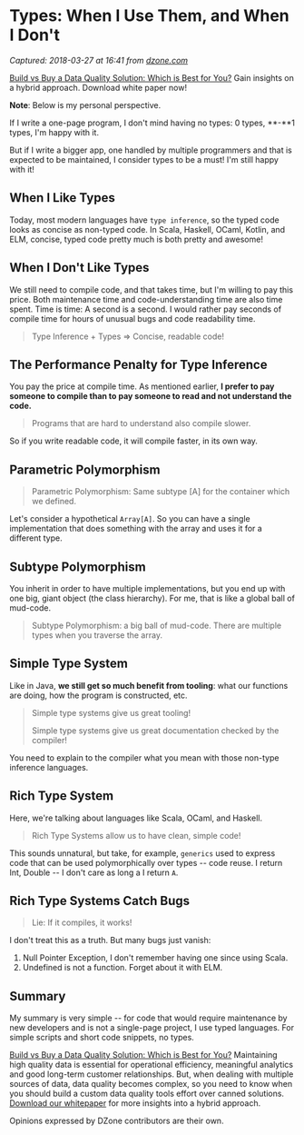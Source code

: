 # Types: When I Use Them, and When I Don't

_Captured: 2018-03-27 at 16:41 from [dzone.com](https://dzone.com/articles/types-when-i-use-when-i-dont?edition=367224&utm_source=Daily%20Digest&utm_medium=email&utm_campaign=Daily%20Digest%202018-03-26)_

[Build vs Buy a Data Quality Solution: Which is Best for You?](https://dzone.com/go?i=251321&u=http%3A%2F%2Fwww.melissa.com%2Fresources%2Fwhitepapers%2Fbuild-vs-buy-challenge.html) Gain insights on a hybrid approach. Download white paper now!

**Note**: Below is my personal perspective.

If I write a one-page program, I don't mind having no types: 0 types, **-**1 types, I'm happy with it.

But if I write a bigger app, one handled by multiple programmers and that is expected to be maintained, I consider types to be a must! I'm still happy with it!

## When I Like Types

Today, most modern languages have `type inference`, so the typed code looks as concise as non-typed code. In Scala, Haskell, OCaml, Kotlin, and ELM, concise, typed code pretty much is both pretty and awesome!

## When I Don't Like Types

We still need to compile code, and that takes time, but I'm willing to pay this price. Both maintenance time and code-understanding time are also time spent. Time is time: A second is a second. I would rather pay seconds of compile time for hours of unusual bugs and code readability time.

> Type Inference + Types => Concise, readable code!

## The Performance Penalty for Type Inference

You pay the price at compile time. As mentioned earlier, **I prefer to pay someone to compile than to pay someone to read and not understand the code.**

> Programs that are hard to understand also compile slower.

So if you write readable code, it will compile faster, in its own way.

## Parametric Polymorphism

> Parametric Polymorphism: Same subtype [A] for the container which we defined.

Let's consider a hypothetical `Array[A]`. So you can have a single implementation that does something with the array and uses it for a different type.

## Subtype Polymorphism

You inherit in order to have multiple implementations, but you end up with one big, giant object (the class hierarchy). For me, that is like a global ball of mud-code.

> Subtype Polymorphism: a big ball of mud-code. There are multiple types when you traverse the array.

## Simple Type System

Like in Java, **we still get so much benefit from tooling**: what our functions are doing, how the program is constructed, etc.

> Simple type systems give us great tooling!
> 
> Simple type systems give us great documentation checked by the compiler!

You need to explain to the compiler what you mean with those non-type inference languages.

## Rich Type System

Here, we're talking about languages like Scala, OCaml, and Haskell.

> Rich Type Systems allow us to have clean, simple code!

This sounds unnatural, but take, for example, `generics` used to express code that can be used polymorphically over types -- code reuse. I return Int, Double -- I don't care as long a I return `A`.

## Rich Type Systems Catch Bugs

> Lie: If it compiles, it works!

I don't treat this as a truth. But many bugs just vanish:

  1. Null Pointer Exception, I don't remember having one since using Scala.
  2. Undefined is not a function. Forget about it with ELM.

## Summary

My summary is very simple -- for code that would require maintenance by new developers and is not a single-page project, I use typed languages. For simple scripts and short code snippets, no types.

[Build vs Buy a Data Quality Solution: Which is Best for You?](https://dzone.com/go?i=251322&u=http%3A%2F%2Fwww.melissa.com%2Fresources%2Fwhitepapers%2Fbuild-vs-buy-challenge.html) Maintaining high quality data is essential for operational efficiency, meaningful analytics and good long-term customer relationships. But, when dealing with multiple sources of data, data quality becomes complex, so you need to know when you should build a custom data quality tools effort over canned solutions. [Download our whitepaper](https://dzone.com/go?i=251322&u=http%3A%2F%2Fwww.melissa.com%2Fresources%2Fwhitepapers%2Fbuild-vs-buy-challenge.html) for more insights into a hybrid approach.

Opinions expressed by DZone contributors are their own.
